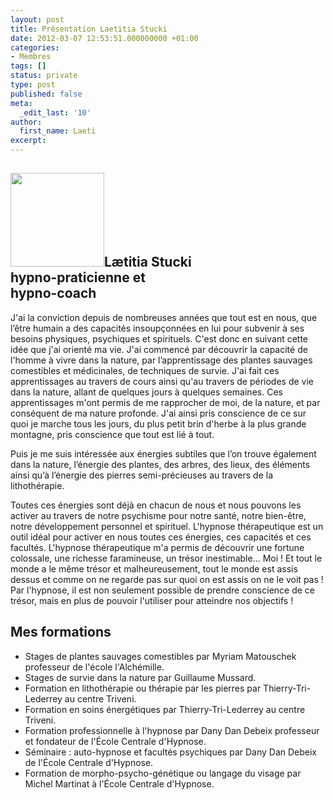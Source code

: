 ```yaml
---
layout: post
title: Présentation Laetitia Stucki
date: 2012-03-07 12:53:51.000000000 +01:00
categories:
- Membres
tags: []
status: private
type: post
published: false
meta:
  _edit_last: '10'
author:
  first_name: Laeti
excerpt:
---
```

<h2><a href="http://hypnodingues.org/wp-content/uploads/2012/03/laeti1.jpeg"><img class="alignleft size-thumbnail wp-image-83" title="laeti1" src="{{ site.url }}/assets/laeti1-150x150.jpg" alt="" width="150" height="150" /></a>Lætitia Stucki<br />
hypno-praticienne et<br />
hypno-coach</h2>
<p>J'ai la conviction depuis de nombreuses années que tout est en nous, que l’être humain a des capacités insoupçonnées en lui pour subvenir à ses besoins physiques, psychiques et spirituels. C'est donc en suivant cette idée que j'ai orienté ma vie. J'ai commencé par découvrir la capacité de l'homme à vivre dans la nature, par l’apprentissage des plantes sauvages comestibles et médicinales, de techniques de survie. J'ai fait ces apprentissages au travers de cours ainsi qu'au travers de périodes de vie dans la nature, allant de quelques jours à quelques semaines. Ces apprentissages m'ont permis de me rapprocher de moi, de la nature, et par conséquent de ma nature profonde. J'ai ainsi pris conscience de ce sur quoi je marche tous les jours, du plus petit brin d'herbe à la plus grande montagne, pris conscience que tout est lié à tout.</p>
<p>Puis je me suis intéressée aux énergies subtiles que l’on trouve également dans la nature, l’énergie des plantes, des arbres, des lieux, des éléments ainsi qu’à l’énergie des pierres semi-précieuses au travers de la lithothérapie.</p>
<p>Toutes ces énergies sont déjà en chacun de nous et nous pouvons les activer au travers de notre psychisme pour notre santé, notre bien-être, notre développement personnel et spirituel. L'hypnose thérapeutique est un outil idéal pour activer en nous toutes ces énergies, ces capacités et ces facultés. L'hypnose thérapeutique m'a permis de découvrir une fortune colossale, une richesse faramineuse, un trésor inestimable… Moi ! Et tout le monde a le même trésor et malheureusement, tout le monde est assis dessus et comme on ne regarde pas sur quoi on est assis on ne le voit pas ! Par l'hypnose, il est non seulement possible de prendre conscience de ce trésor, mais en plus de pouvoir l'utiliser pour atteindre nos objectifs !</p>
<h2>Mes formations</h2>
<ul>
<li>Stages de plantes sauvages comestibles par Myriam Matouschek professeur de l'école l'Alchémille.</li>
<li>Stages de survie dans la nature par Guillaume Mussard.</li>
<li>Formation en lithothérapie ou thérapie par les pierres par Thierry-Tri-Lederrey au centre Triveni.</li>
<li>Formation en soins énergétiques par Thierry-Tri-Lederrey au centre Triveni.</li>
<li>Formation professionnelle à l'hypnose par Dany Dan Debeix professeur et fondateur de l'École Centrale d'Hypnose.</li>
<li>Séminaire : auto-hypnose et facultés psychiques par Dany Dan Debeix de l'École Centrale d'Hypnose.</li>
<li>Formation de morpho-psycho-génétique ou langage du visage par Michel Martinat à l'École Centrale d'Hypnose.</li>
</ul>
<p>&nbsp;</p>
